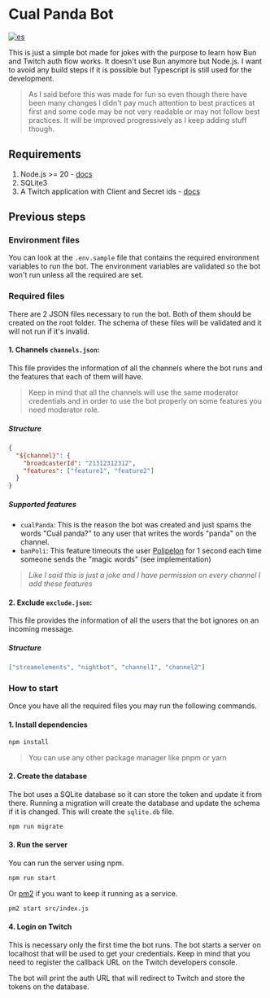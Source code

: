 # Cual Panda Bot

[![es](https://img.shields.io/badge/lang-es-yellow.svg)](https://github.com/dmfigueroa/cual-panda-bot/blob/main/README.es.md)

This is just a simple bot made for jokes with the purpose to learn how Bun and Twitch auth flow works. It doesn't use Bun anymore but Node.js. I want to avoid any build steps if it is possible but Typescript is still used for the development.

> As I said before this was made for fun so even though there have been many changes I didn't pay much attention to best practices at first and some code may be not very readable or may not follow best practices. It will be improved progressively as I keep adding stuff though.

## Requirements

1. Node.js >= 20 - [docs](https://nodejs.org/en)
1. SQLite3
1. A Twitch application with Client and Secret ids - [docs](https://dev.twitch.tv/docs/irc/)

## Previous steps

### Environment files

You can look at the `.env.sample` file that contains the required environment variables to run the bot. The environment variables are validated so the bot won't run unless all the required are set.

### Required files

There are 2 JSON files necessary to run the bot. Both of them should be created on the root folder. The schema of these files will be validated and it will not run if it's invalid.

#### 1. Channels `channels.json`:

This file provides the information of all the channels where the bot runs and the features that each of them will have.

> Keep in mind that all the channels will use the same moderator credentials and in order to use the bot properly on some features you need moderator role.

##### Structure

```json
{
  "${channel}": {
    "broadcasterId": "21312312312",
    "features": ["feature1", "feature2"]
  }
}
```

##### Supported features

- `cualPanda`: This is the reason the bot was created and just spams the words "Cuál panda?" to any user that writes the words "panda" on the channel.
- `banPoli`: This feature timeouts the user [Polipelon](https://www.twitch.tv/polipelon) for 1 second each time someone sends the "magic words" (see implementation)

> _Like I said this is just a joke and I have permission on every channel I add these features_

#### 2. Exclude `exclude.json`:

This file provides the information of all the users that the bot ignores on an incoming message.

##### Structure

```json
["streamelements", "nightbot", "channel1", "channel2"]
```

### How to start

Once you have all the required files you may run the following commands.

#### 1. Install dependencies

```bash
npm install
```

> You can use any other package manager like pnpm or yarn

#### 2. Create the database

The bot uses a SQLite database so it can store the token and update it from there. Running a migration will create the database and update the schema if it is changed. This will create the `sqlite.db` file.

```bash
npm run migrate
```

#### 3. Run the server

You can run the server using npm.

```bash
npm run start
```

Or [pm2](https://pm2.keymetrics.io/docs/usage/quick-start/) if you want to keep it running as a service.

```bash
pm2 start src/index.js
```

#### 4. Login on Twitch

This is necessary only the first time the bot runs. The bot starts a server on localhost that will be used to get your credentials. Keep in mind that you need to register the callback URL on the Twitch developers console.

The bot will print the auth URL that will redirect to Twitch and store the tokens on the database.
